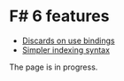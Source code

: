 
# F# 6 features

* [Discards on use bindings](https://github.com/okyrylchuk/dotnet6_features/tree/main/F%23%206/Discards%20on%20use%20bindings)
* [Simpler indexing syntax](https://github.com/okyrylchuk/dotnet6_features/tree/main/F%23%206/Simpler%20indexing%20syntax)

The page is in progress.
